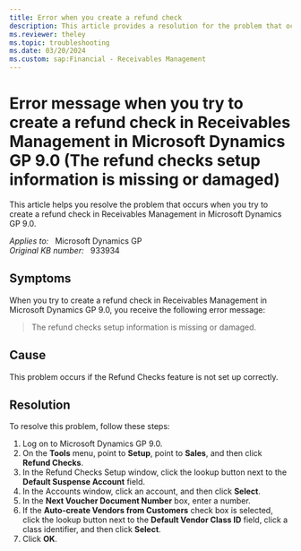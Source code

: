 ```yaml
---
title: Error when you create a refund check
description: This article provides a resolution for the problem that occurs when you try to create a refund check in Receivables Management in Microsoft Dynamics GP 9.0.
ms.reviewer: theley
ms.topic: troubleshooting
ms.date: 03/20/2024
ms.custom: sap:Financial - Receivables Management
---
```

# Error message when you try to create a refund check in Receivables Management in Microsoft Dynamics GP 9.0 (The refund checks setup information is missing or damaged)

This article helps you resolve the problem that occurs when you try to create a refund check in Receivables Management in Microsoft Dynamics GP 9.0.

_Applies to:_ &nbsp; Microsoft Dynamics GP  
_Original KB number:_ &nbsp; 933934

## Symptoms

When you try to create a refund check in Receivables Management in Microsoft Dynamics GP 9.0, you receive the following error message:

> The refund checks setup information is missing or damaged.

## Cause

This problem occurs if the Refund Checks feature is not set up correctly.

## Resolution

To resolve this problem, follow these steps:

1. Log on to Microsoft Dynamics GP 9.0.
2. On the **Tools** menu, point to **Setup**, point to **Sales**, and then click **Refund Checks**.
3. In the Refund Checks Setup window, click the lookup button next to the **Default Suspense Account** field.
4. In the Accounts window, click an account, and then click **Select**.
5. In the **Next Voucher Document Number** box, enter a number.
6. If the **Auto-create Vendors from Customers** check box is selected, click the lookup button next to the **Default Vendor Class ID** field, click a class identifier, and then click **Select**.
7. Click **OK**.
